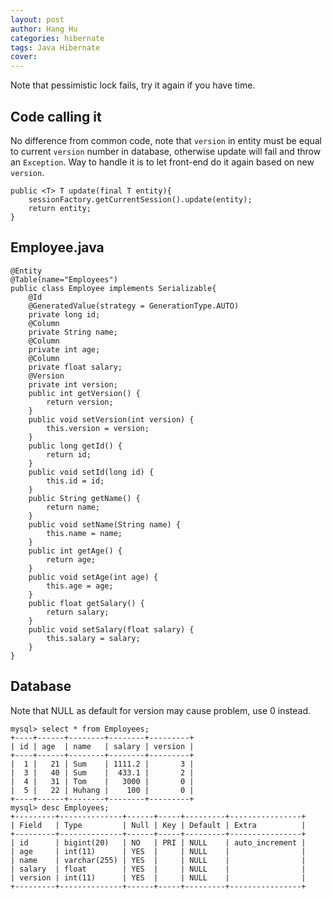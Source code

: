 ```yaml
---
layout: post
author: Hang Hu
categories: hibernate
tags: Java Hibernate 
cover: 
---
```


Note that pessimistic lock fails, try it again if you have time.
## Code calling it

No difference from common code, note that `version` in entity must be equal to current `version` number in database, otherwise update will fail and throw an `Exception`. Way to handle it is to let front-end do it again based on new `version`.

```
public <T> T update(final T entity){
    sessionFactory.getCurrentSession().update(entity);
    return entity;
}
```

## Employee.java

```
@Entity
@Table(name="Employees")
public class Employee implements Serializable{
    @Id
    @GeneratedValue(strategy = GenerationType.AUTO)
    private long id;
    @Column
    private String name;
    @Column
    private int age;
    @Column
    private float salary;
    @Version
    private int version;
    public int getVersion() {
        return version;
    }
    public void setVersion(int version) {
        this.version = version;
    }
    public long getId() {
        return id;
    }
    public void setId(long id) {
        this.id = id;
    }
    public String getName() {
        return name;
    }
    public void setName(String name) {
        this.name = name;
    }
    public int getAge() {
        return age;
    }
    public void setAge(int age) {
        this.age = age;
    }
    public float getSalary() {
        return salary;
    }
    public void setSalary(float salary) {
        this.salary = salary;
    }
}
```

## Database

Note that NULL as default for version may cause problem, use 0 instead.

```
mysql> select * from Employees;
+----+------+--------+--------+---------+
| id | age  | name   | salary | version |
+----+------+--------+--------+---------+
|  1 |   21 | Sum    | 1111.2 |       3 |
|  3 |   40 | Sum    |  433.1 |       2 |
|  4 |   31 | Tom    |   3000 |       0 |
|  5 |   22 | Huhang |    100 |       0 |
+----+------+--------+--------+---------+
mysql> desc Employees;
+---------+--------------+------+-----+---------+----------------+
| Field   | Type         | Null | Key | Default | Extra          |
+---------+--------------+------+-----+---------+----------------+
| id      | bigint(20)   | NO   | PRI | NULL    | auto_increment |
| age     | int(11)      | YES  |     | NULL    |                |
| name    | varchar(255) | YES  |     | NULL    |                |
| salary  | float        | YES  |     | NULL    |                |
| version | int(11)      | YES  |     | NULL    |                |
+---------+--------------+------+-----+---------+----------------+
```
